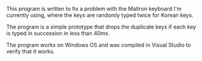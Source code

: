 This program is written to fix a problem with the Maltron keyboard I'm currently using, where the keys are randomly typed twice for Korean keys.

The program is a simple prototype that drops the duplicate keys if each key is typed in succession in less than 40ms.

The program works on Windows OS and was compiled in Visual Studio to verify that it works.
